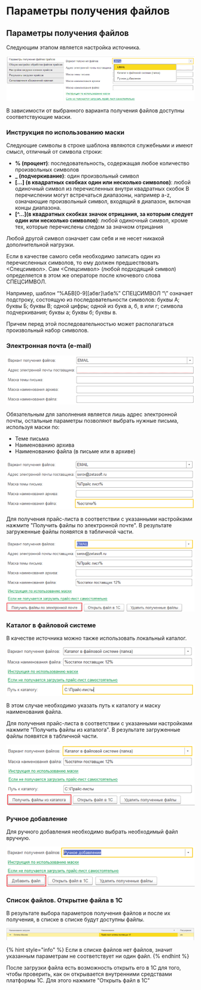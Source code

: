 # Параметры получения файлов

## Параметры получения файлов

Следующим этапом является настройка источника.

![](../.gitbook/assets/image%20%2835%29.png)

В зависимости от выбранного варианта получения файлов доступны соответствующие маски.

### Инструкция по использованию маски

Следующие символы в строке шаблона являются служебными и имеют смысл, отличный от символа строки:

* **% \(процент\)**: последовательность, содержащая любое количество произвольных символов
* **\_ \(подчеркивание\)**: один произвольный символ
* **\[…\] \(в квадратных скобках один или несколько символов\)**: любой одиночный символ из перечисленных внутри квадратных скобок В перечислении могут встречаться диапазоны, например a-z, означающие произвольный символ, входящий в диапазон, включая концы диапазона. 
* **\[^...\]\(в квадратных скобках значок отрицания, за которым следует один или несколько символов\)**: любой одиночный символ, кроме тех, которые перечислены следом за значком отрицания

Любой другой символ означает сам себя и не несет никакой дополнительной нагрузки.

Если в качестве самого себя необходимо записать один из перечисленных символов, то ему должен предшествовать &lt;Спецсимвол&gt;. Сам &lt;Спецсимвол&gt; \(любой подходящий символ\) определяется в этом же операторе после ключевого слова СПЕЦСИМВОЛ.

Например, шаблон “%АБВ\[0-9\]\[абвг\]\абв%” СПЕЦСИМВОЛ “\” означает подстроку, состоящую из последовательности символов: буквы А; буквы Б; буквы В; одной цифры; одной из букв а, б, в или г; символа подчеркивания; буквы а; буквы б; буквы в.

Причем перед этой последовательностью может располагаться произвольный набор символов.

### Электронная почта \(e-mail\)

![](../.gitbook/assets/image%20%2816%29.png)

Обязательным для заполнения является лишь адрес электронной почты, остальные параметры позволяют выбрать нужные письма, используя маски по:

* Теме письма
* Наименованию архива
* Наименованию файла \(в письме или в архиве\)

![&#x41F;&#x440;&#x438;&#x43C;&#x435;&#x440; &#x437;&#x430;&#x43F;&#x43E;&#x43B;&#x43D;&#x435;&#x43D;&#x438;&#x44F; &#x43D;&#x430;&#x441;&#x442;&#x440;&#x43E;&#x435;&#x43A; email](../.gitbook/assets/image%20%2824%29.png)

Для получения прайс-листа в соответствии с указанными настройками нажмите "Получить файлы по электронной почте". В результате загруженные файлы появятся в табличной части.

![](../.gitbook/assets/image%20%2834%29.png)

### Каталог в файловой системе

В качестве источника можно также использовать локальный каталог.

![](../.gitbook/assets/image%20%2844%29.png)

В этом случае необходимо указать путь к каталогу и маску наименования файла.

Для получения прайс-листа в соответствии с указанными настройками нажмите "Получить файлы из каталога". В результате загруженные файлы появятся в табличной части.

![](../.gitbook/assets/image%20%281%29.png)

### Ручное добавление

Для ручного добавления необходимо выбрать необходимый файл вручную.

![](../.gitbook/assets/image%20%2837%29.png)

### Список файлов. Открытие файла в 1С

В результате выбора параметров получения файлов и после их получения, в списке в списке будут доступны файлы.

![](../.gitbook/assets/image%20%2826%29.png)

{% hint style="info" %}
Если в списке файлов нет файлов, значит указанным параметрам не соответствует ни один файл.
{% endhint %}

После загрузки файла есть возможность открыть его в 1С для того, чтобы проверить, как он открывается внутренними средствами платформы 1С. Для этого нажмите "Открыть файл в 1С"

